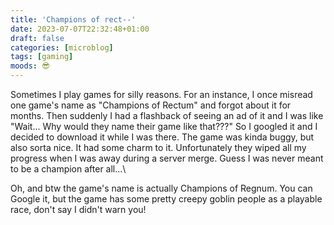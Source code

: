 ```yaml
---
title: 'Champions of rect--'
date: 2023-07-07T22:32:48+01:00
draft: false
categories: [microblog]
tags: [gaming] 
moods: 😎
---
```

Sometimes I play games for silly reasons. For an instance, I once misread one game's name as "Champions of Rectum" and forgot about it for months. Then suddenly I had a flashback of seeing an ad of it and I was like "Wait... Why would they name their game like that???" So I googled it and I decided to download it while I was there. The game was kinda buggy, but also sorta nice. It had some charm to it. Unfortunately they wiped all my progress when I was away during a server merge. Guess I was never meant to be a champion after all...\\

Oh, and btw the game's name is actually Champions of Regnum. You can Google it, but the game has some pretty creepy goblin people as a playable race, don't say I didn't warn you!

